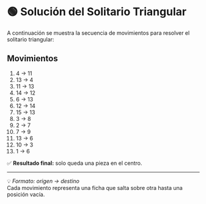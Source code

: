 # 🟢 Solución del Solitario Triangular

A continuación se muestra la secuencia de movimientos para resolver el solitario triangular:

## Movimientos

1. 4 → 11  
2. 13 → 4  
3. 11 → 13  
4. 14 → 12  
5. 6 → 13  
6. 12 → 14  
7. 15 → 13  
8. 3 → 8  
9. 2 → 7  
10. 7 → 9  
11. 13 → 6  
12. 10 → 3  
13. 1 → 6  

✅ **Resultado final:** solo queda una pieza en el centro.

---

💡 *Formato: origen → destino*  
Cada movimiento representa una ficha que salta sobre otra hasta una posición vacía.